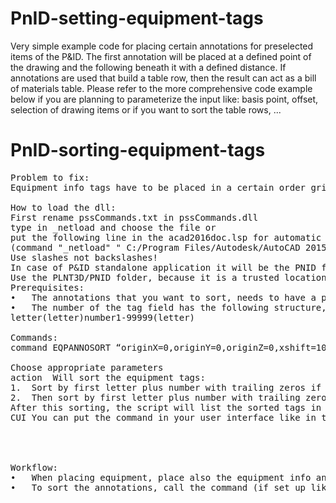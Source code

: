 # PnID-setting-equipment-tags
Very simple example code for placing certain annotations for preselected items of the P&ID. The first annotation will be placed at a defined point of the drawing and the following beneath it with a defined distance. If annotations are used that build a table row, then the result can act as a bill of materials table.
Please refer to the more comprehensive code example below if you are planning to parameterize the input like: basis point, offset, selection of drawing items or if you want to sort the table rows, ...

# PnID-sorting-equipment-tags
<pre>
Problem to fix: 
Equipment info tags have to be placed in a certain order gridwise on the bottom of the P&ID drawing. This is a time consuming task and the order has to be corrected during the drawing process. The command EQPANNOSORT shall do this ordering of already placed equipment annotations.

How to load the dll:
First rename pssCommands.txt in pssCommands.dll
type in _netload and choose the file or
put the following line in the acad2016doc.lsp for automatic loading on startup of Plant/P&ID e.g.:
(command "_netload" " C:/Program Files/Autodesk/AutoCAD 2015/PLNT3D/pssCommands.dll ")
Use slashes not backslashes!
In case of P&ID standalone application it will be the PNID folder.
Use the PLNT3D/PNID folder, because it is a trusted location, so you will not be prompted every time you start the software.
Prerequisites:
•	The annotations that you want to sort, needs to have a parameter “.Description.
•	The number of the tag field has the following structure, brackets mean optional: 
letter(letter)number1-99999(letter)

Commands:
command	EQPANNOSORT “originX=0,originY=0,originZ=0,xshift=100,yshift=100”

Choose appropriate parameters
action	Will sort the equipment tags:
1.	Sort by first letter plus number with trailing zeros if necessary (5 digits)
2.	Then sort by first letter plus number with trailing zeros if necessary (5 digits)
After this sorting, the script will list the sorted tags in rows and will create a new column if either the number+lastletters changes or when the firstchar changes.
CUI	You can put the command in your user interface like in the following screenshot:


 

Workflow:
•	When placing equipment, place also the equipment info annotation, but it can be anywhere
•	To sort the annotations, call the command (if set up like in the screenshot, rightclick in the drawing space and click the command)
</pre>
